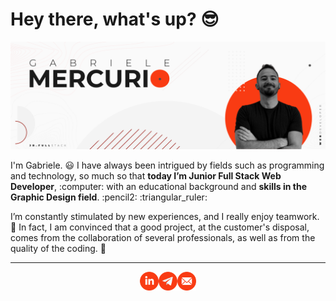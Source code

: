 <!DOCTYPE html>
<html lang="en">
<head>
    <meta charset="UTF-8">
    <meta name="viewport" content="width=device-width, initial-scale=1.0">
    <link rel="stylesheet" href="github-markdown.css">
</head>
<body>
    <main>
        <h1>Hey there, what's up? 😎</h1>
        <img src="https://raw.githubusercontent.com/gabrielemercurio-web/gabrielemercurio-web/master/img/banner-gh-2.png"
            alt=" Gabriele Mercurio - Jr. Full Stack Web Developer">
        <p>I'm Gabriele. 😃 I have always been intrigued by fields such as programming and technology, so much so that
            <strong>today I’m Junior Full Stack Web Developer</strong>, :computer: with an educational background and
            <strong>skills in the Graphic Design field</strong>. :pencil2: :triangular_ruler:
        </p>
        <p>I’m constantly stimulated by new experiences, and I really enjoy teamwork. 💪 In fact, I am convinced that a
            good
            project, at the customer's disposal, comes from the collaboration of several professionals, as well as from
            the
            quality of the coding. 👾
        </p>
        <hr>
        <div style="display:flex; justify-content:center;">
            <a href="https://www.linkedin.com/in/gabriele-mercurio/">
                    <img width="30px"
                    src="https://raw.githubusercontent.com/gabrielemercurio-web/gabrielemercurio-web/master/img/icon-gh-03.png"
                    alt="Linkedin-red-icon">
            </a>
            <a href="https://t.me/GabrieleMercurio">
                    <img width="30px"
                    src="https://raw.githubusercontent.com/gabrielemercurio-web/gabrielemercurio-web/master/img/icon-gh-04.png"
                    alt="Telegram-red-icon">
            </a>
            <a href="mailto:gabrielemercurio.web@gmail.com">
                    <img width="30px"
                    src="https://raw.githubusercontent.com/gabrielemercurio-web/gabrielemercurio-web/master/img/icon-gh-05.png"
                    alt="Email-red-icon">
            </a>
        </div>
    </main>
</body>
</html>